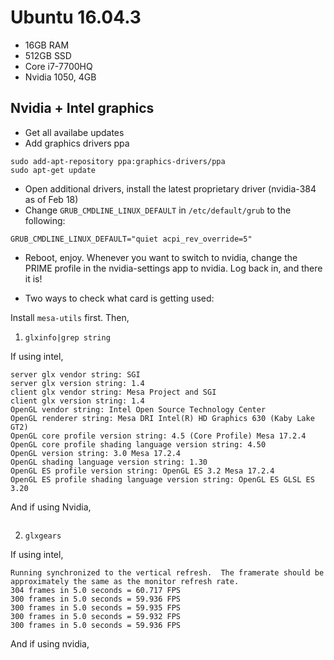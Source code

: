 # Ubuntu 16.04.3

* 16GB RAM
* 512GB SSD
* Core i7-7700HQ
* Nvidia 1050, 4GB

## Nvidia + Intel graphics

* Get all availabe updates
* Add graphics drivers ppa
```
sudo add-apt-repository ppa:graphics-drivers/ppa
sudo apt-get update
```
* Open additional drivers, install the latest proprietary driver (nvidia-384 as of Feb 18)
* Change `GRUB_CMDLINE_LINUX_DEFAULT` in `/etc/default/grub` to the following:
```
GRUB_CMDLINE_LINUX_DEFAULT="quiet acpi_rev_override=5"

```
* Reboot, enjoy. Whenever you want to switch to nvidia, change the PRIME profile in the nvidia-settings app to nvidia.
Log back in, and there it is!

* Two ways to check what card is getting used:

Install `mesa-utils` first. Then,

1. `glxinfo|grep string`
 
If using intel,
```
server glx vendor string: SGI
server glx version string: 1.4
client glx vendor string: Mesa Project and SGI
client glx version string: 1.4
OpenGL vendor string: Intel Open Source Technology Center
OpenGL renderer string: Mesa DRI Intel(R) HD Graphics 630 (Kaby Lake GT2) 
OpenGL core profile version string: 4.5 (Core Profile) Mesa 17.2.4
OpenGL core profile shading language version string: 4.50
OpenGL version string: 3.0 Mesa 17.2.4
OpenGL shading language version string: 1.30
OpenGL ES profile version string: OpenGL ES 3.2 Mesa 17.2.4
OpenGL ES profile shading language version string: OpenGL ES GLSL ES 3.20
```

And if using Nvidia,
```
```

2. `glxgears`

If using intel,
```
Running synchronized to the vertical refresh.  The framerate should be
approximately the same as the monitor refresh rate.
304 frames in 5.0 seconds = 60.717 FPS
300 frames in 5.0 seconds = 59.936 FPS
300 frames in 5.0 seconds = 59.935 FPS
300 frames in 5.0 seconds = 59.932 FPS
300 frames in 5.0 seconds = 59.936 FPS
```

And if using nvidia,
```

```

